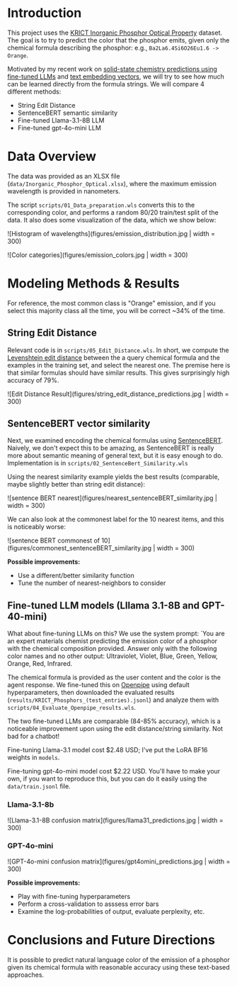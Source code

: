# Introduction

This project uses the [KRICT Inorganic Phosphor Optical Property](https://litdx.materials.chemdx.org) dataset.  The goal is to try to predict the color that the phosphor emits, given only the chemical formula describing the phosphor: e.g., `Ba2La6.4Si6O26Eu1.6 -> Orange`.  

Motivated by my recent work on [solid-state chemistry predictions using fine-tuned LLMs](https://doi.org/10.1021/jacs.4c05840) and [text embedding vectors](https://dx.doi.org/10.26434/chemrxiv-2024-ltncz), we will try to see how much can be learned directly from the formula strings. We will compare 4 different methods:
- String Edit Distance
- SentenceBERT semantic similarity
- Fine-tuned Llama-3.1-8B LLM
- Fine-tuned gpt-4o-mini LLM


# Data Overview

The data was provided as an XLSX file (`data/Inorganic_Phosphor_Optical.xlsx`), where the maximum emission wavelength is provided in nanometers.

The script `scripts/01_Data_preparation.wls` converts this to the corresponding color, and performs a random 80/20 train/test split of the data.  It also does some visualization of the data, which we show below:

![Histogram of wavelengths](figures/emission_distribution.jpg | width = 300)

![Color categories](figures/emission_colors.jpg | width = 300)


# Modeling Methods & Results

For reference, the most common class is "Orange" emission, and if you select this majority class all the time, you will be correct ~34% of the time.

## String Edit Distance

Relevant code is in `scripts/05_Edit_Distance.wls`.  In short, we compute the [Levenshtein edit distance](https://reference.wolfram.com/language/ref/EditDistance.html) between the a query chemical formula and the examples in the training set, and select the nearest one.  The premise here is that similar formulas should have similar results. This gives surprisingly high accuracy of 79%.

![Edit Distance Result](figures/string_edit_distance_predictions.jpg | width = 300)


## SentenceBERT vector similarity

Next, we examined encoding the chemical formulas using [SentenceBERT](https://arxiv.org/abs/1908.10084). Naively, we don't expect this to be amazing, as SentenceBERT is really more about semantic meaning of general text, but it is easy enough to do. Implementation is in `scripts/02_SentenceBert_Similarity.wls`

Using the nearest similarity example yields the best results (comparable, maybe slightly better than string edit distance):

![sentence BERT nearest](figures/nearest_sentenceBERT_similarity.jpg | width = 300)

We can also look at the commonest label for the 10 nearest items, and this is noticeably worse:

![sentence BERT commonest of 10](figures/commonest_sentenceBERT_similarity.jpg | width = 300)


**Possible improvements:**
- Use a different/better similarity function
- Tune the number of nearest-neighbors to consider


## Fine-tuned LLM models (Lllama 3.1-8B and GPT-40-mini) 

What about fine-tuning LLMs on this?  We use the system prompt: `You are an expert materials chemist predicting the emission color of a phosphor with the chemical composition provided.  Answer only with the following color names and no other output: Ultraviolet, Violet, Blue, Green, Yellow, Orange, Red, Infrared.

The chemical formula is provided as the user content and the color is the agent response.  We fine-tuned this on [Openpipe](https://openpipe.ai) using default hyperparameters, then downloaded the evaluated results (`results/KRICT_Phosphors_(test_entries).jsonl`) and analyze them with `scripts/04_Evaluate_Openpipe_results.wls`.

The two fine-tuned LLMs are comparable (84-85% accuracy), which is a noticeable improvement upon using the edit distance/string similarity. Not bad for a chatbot! 

Fine-tuning Llama-3.1 model cost $2.48 USD;  I've put the LoRA BF16 weights in `models`.

Fine-tuning gpt-4o-mini model cost $2.22 USD.  You'll have to make your own, if you want to reproduce this, but you can do it easily using the `data/train.jsonl` file.

### Llama-3.1-8b

![Llama-3.1-8B confusion matrix](figures/llama31_predictions.jpg | width = 300)

### GPT-4o-mini

![GPT-4o-mini confusion matrix](figures/gpt4omini_predictions.jpg | width = 300)

**Possible improvements:**
- Play with fine-tuning hyperparameters
- Perform a cross-validation to asssess error bars
- Examine the log-probabilities of output, evaluate perplexity, etc.

# Conclusions and Future Directions

It is possible to predict natural language color of the emission of a phosphor given its chemical formula with reasonable accuracy using these text-based approaches.   



